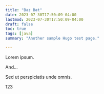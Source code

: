 ```yaml
---
title: "Baz Bat"
date: 2023-07-30T17:50:09-04:00
lastmod: 2023-07-30T17:50:09-04:00
draft: false
toc: true
tags: [java]
summary: "Another sample Hugo test page."

---
```


Lorem ipsum.

And...

Sed ut perspiciatis unde omnis.

123
